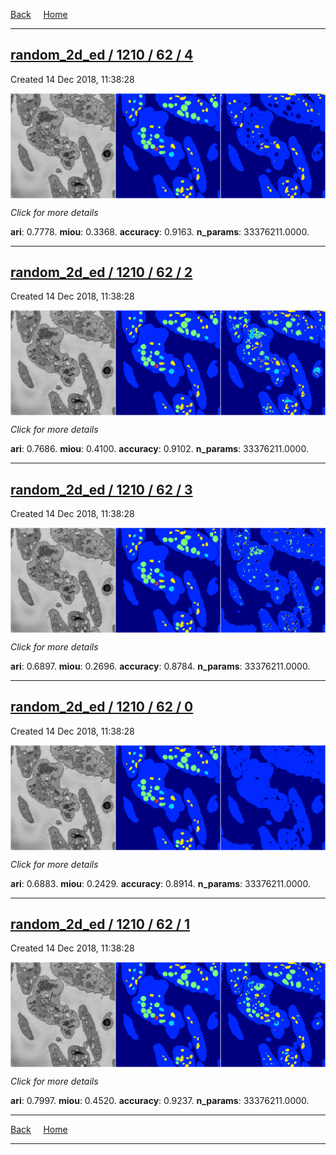
[Back](..)&nbsp;&nbsp;&nbsp;&nbsp;&nbsp;[Home](https://leapmanlab.github.io/snapshots)

---

<div class="summary"><a href="4"><h2>random_2d_ed / 1210 / 62 / 4</h2></a><p>Created 14 Dec 2018, 11:38:28
</p><a href="4"><img src="4/media/summary.png" align="center"></a><p>
<i>Click for more details</i>
</p></div>

**ari**: 0.7778. **miou**: 0.3368. **accuracy**: 0.9163. **n_params**: 33376211.0000. 

---

<div class="summary"><a href="2"><h2>random_2d_ed / 1210 / 62 / 2</h2></a><p>Created 14 Dec 2018, 11:38:28
</p><a href="2"><img src="2/media/summary.png" align="center"></a><p>
<i>Click for more details</i>
</p></div>

**ari**: 0.7686. **miou**: 0.4100. **accuracy**: 0.9102. **n_params**: 33376211.0000. 

---

<div class="summary"><a href="3"><h2>random_2d_ed / 1210 / 62 / 3</h2></a><p>Created 14 Dec 2018, 11:38:28
</p><a href="3"><img src="3/media/summary.png" align="center"></a><p>
<i>Click for more details</i>
</p></div>

**ari**: 0.6897. **miou**: 0.2696. **accuracy**: 0.8784. **n_params**: 33376211.0000. 

---

<div class="summary"><a href="0"><h2>random_2d_ed / 1210 / 62 / 0</h2></a><p>Created 14 Dec 2018, 11:38:28
</p><a href="0"><img src="0/media/summary.png" align="center"></a><p>
<i>Click for more details</i>
</p></div>

**ari**: 0.6883. **miou**: 0.2429. **accuracy**: 0.8914. **n_params**: 33376211.0000. 

---

<div class="summary"><a href="1"><h2>random_2d_ed / 1210 / 62 / 1</h2></a><p>Created 14 Dec 2018, 11:38:28
</p><a href="1"><img src="1/media/summary.png" align="center"></a><p>
<i>Click for more details</i>
</p></div>

**ari**: 0.7997. **miou**: 0.4520. **accuracy**: 0.9237. **n_params**: 33376211.0000. 

---

[Back](..)&nbsp;&nbsp;&nbsp;&nbsp;&nbsp;[Home](https://leapmanlab.github.io/snapshots)

---